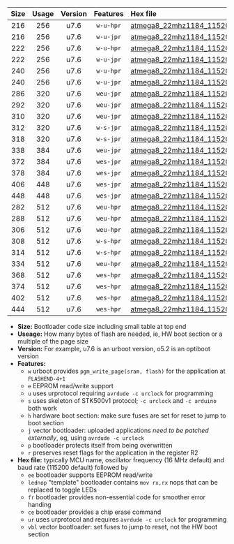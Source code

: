 |Size|Usage|Version|Features|Hex file|
|:-:|:-:|:-:|:-:|:--|
|216|256|u7.6|`w-u-hpr`|[atmega8_22mhz1184_115200bps_ur.hex](https://raw.githubusercontent.com/stefanrueger/urboot/main/bootloaders/atmega8/fcpu_22mhz1184/115200_bps/atmega8_22mhz1184_115200bps_ur.hex)|
|216|256|u7.6|`w-u-jpr`|[atmega8_22mhz1184_115200bps_ur_vbl.hex](https://raw.githubusercontent.com/stefanrueger/urboot/main/bootloaders/atmega8/fcpu_22mhz1184/115200_bps/atmega8_22mhz1184_115200bps_ur_vbl.hex)|
|222|256|u7.6|`w-u-hpr`|[atmega8_22mhz1184_115200bps_lednop_ur.hex](https://raw.githubusercontent.com/stefanrueger/urboot/main/bootloaders/atmega8/fcpu_22mhz1184/115200_bps/atmega8_22mhz1184_115200bps_lednop_ur.hex)|
|222|256|u7.6|`w-u-jpr`|[atmega8_22mhz1184_115200bps_lednop_ur_vbl.hex](https://raw.githubusercontent.com/stefanrueger/urboot/main/bootloaders/atmega8/fcpu_22mhz1184/115200_bps/atmega8_22mhz1184_115200bps_lednop_ur_vbl.hex)|
|240|256|u7.6|`w-u-hpr`|[atmega8_22mhz1184_115200bps_lednop_fr_ur.hex](https://raw.githubusercontent.com/stefanrueger/urboot/main/bootloaders/atmega8/fcpu_22mhz1184/115200_bps/atmega8_22mhz1184_115200bps_lednop_fr_ur.hex)|
|240|256|u7.6|`w-u-jpr`|[atmega8_22mhz1184_115200bps_lednop_fr_ur_vbl.hex](https://raw.githubusercontent.com/stefanrueger/urboot/main/bootloaders/atmega8/fcpu_22mhz1184/115200_bps/atmega8_22mhz1184_115200bps_lednop_fr_ur_vbl.hex)|
|286|320|u7.6|`weu-jpr`|[atmega8_22mhz1184_115200bps_ee_ur_vbl.hex](https://raw.githubusercontent.com/stefanrueger/urboot/main/bootloaders/atmega8/fcpu_22mhz1184/115200_bps/atmega8_22mhz1184_115200bps_ee_ur_vbl.hex)|
|292|320|u7.6|`weu-jpr`|[atmega8_22mhz1184_115200bps_ee_lednop_ur_vbl.hex](https://raw.githubusercontent.com/stefanrueger/urboot/main/bootloaders/atmega8/fcpu_22mhz1184/115200_bps/atmega8_22mhz1184_115200bps_ee_lednop_ur_vbl.hex)|
|310|320|u7.6|`weu-jpr`|[atmega8_22mhz1184_115200bps_ee_lednop_fr_ur_vbl.hex](https://raw.githubusercontent.com/stefanrueger/urboot/main/bootloaders/atmega8/fcpu_22mhz1184/115200_bps/atmega8_22mhz1184_115200bps_ee_lednop_fr_ur_vbl.hex)|
|312|320|u7.6|`w-s-jpr`|[atmega8_22mhz1184_115200bps_vbl.hex](https://raw.githubusercontent.com/stefanrueger/urboot/main/bootloaders/atmega8/fcpu_22mhz1184/115200_bps/atmega8_22mhz1184_115200bps_vbl.hex)|
|318|320|u7.6|`w-s-jpr`|[atmega8_22mhz1184_115200bps_lednop_vbl.hex](https://raw.githubusercontent.com/stefanrueger/urboot/main/bootloaders/atmega8/fcpu_22mhz1184/115200_bps/atmega8_22mhz1184_115200bps_lednop_vbl.hex)|
|338|384|u7.6|`weu-jpr`|[atmega8_22mhz1184_115200bps_ee_lednop_fr_ce_ur_vbl.hex](https://raw.githubusercontent.com/stefanrueger/urboot/main/bootloaders/atmega8/fcpu_22mhz1184/115200_bps/atmega8_22mhz1184_115200bps_ee_lednop_fr_ce_ur_vbl.hex)|
|372|384|u7.6|`wes-jpr`|[atmega8_22mhz1184_115200bps_ee_vbl.hex](https://raw.githubusercontent.com/stefanrueger/urboot/main/bootloaders/atmega8/fcpu_22mhz1184/115200_bps/atmega8_22mhz1184_115200bps_ee_vbl.hex)|
|378|384|u7.6|`wes-jpr`|[atmega8_22mhz1184_115200bps_ee_lednop_vbl.hex](https://raw.githubusercontent.com/stefanrueger/urboot/main/bootloaders/atmega8/fcpu_22mhz1184/115200_bps/atmega8_22mhz1184_115200bps_ee_lednop_vbl.hex)|
|406|448|u7.6|`wes-jpr`|[atmega8_22mhz1184_115200bps_ee_lednop_fr_vbl.hex](https://raw.githubusercontent.com/stefanrueger/urboot/main/bootloaders/atmega8/fcpu_22mhz1184/115200_bps/atmega8_22mhz1184_115200bps_ee_lednop_fr_vbl.hex)|
|448|448|u7.6|`wes-jpr`|[atmega8_22mhz1184_115200bps_ee_lednop_fr_ce_vbl.hex](https://raw.githubusercontent.com/stefanrueger/urboot/main/bootloaders/atmega8/fcpu_22mhz1184/115200_bps/atmega8_22mhz1184_115200bps_ee_lednop_fr_ce_vbl.hex)|
|282|512|u7.6|`weu-hpr`|[atmega8_22mhz1184_115200bps_ee_ur.hex](https://raw.githubusercontent.com/stefanrueger/urboot/main/bootloaders/atmega8/fcpu_22mhz1184/115200_bps/atmega8_22mhz1184_115200bps_ee_ur.hex)|
|288|512|u7.6|`weu-hpr`|[atmega8_22mhz1184_115200bps_ee_lednop_ur.hex](https://raw.githubusercontent.com/stefanrueger/urboot/main/bootloaders/atmega8/fcpu_22mhz1184/115200_bps/atmega8_22mhz1184_115200bps_ee_lednop_ur.hex)|
|306|512|u7.6|`weu-hpr`|[atmega8_22mhz1184_115200bps_ee_lednop_fr_ur.hex](https://raw.githubusercontent.com/stefanrueger/urboot/main/bootloaders/atmega8/fcpu_22mhz1184/115200_bps/atmega8_22mhz1184_115200bps_ee_lednop_fr_ur.hex)|
|308|512|u7.6|`w-s-hpr`|[atmega8_22mhz1184_115200bps.hex](https://raw.githubusercontent.com/stefanrueger/urboot/main/bootloaders/atmega8/fcpu_22mhz1184/115200_bps/atmega8_22mhz1184_115200bps.hex)|
|314|512|u7.6|`w-s-hpr`|[atmega8_22mhz1184_115200bps_lednop.hex](https://raw.githubusercontent.com/stefanrueger/urboot/main/bootloaders/atmega8/fcpu_22mhz1184/115200_bps/atmega8_22mhz1184_115200bps_lednop.hex)|
|334|512|u7.6|`weu-hpr`|[atmega8_22mhz1184_115200bps_ee_lednop_fr_ce_ur.hex](https://raw.githubusercontent.com/stefanrueger/urboot/main/bootloaders/atmega8/fcpu_22mhz1184/115200_bps/atmega8_22mhz1184_115200bps_ee_lednop_fr_ce_ur.hex)|
|368|512|u7.6|`wes-hpr`|[atmega8_22mhz1184_115200bps_ee.hex](https://raw.githubusercontent.com/stefanrueger/urboot/main/bootloaders/atmega8/fcpu_22mhz1184/115200_bps/atmega8_22mhz1184_115200bps_ee.hex)|
|374|512|u7.6|`wes-hpr`|[atmega8_22mhz1184_115200bps_ee_lednop.hex](https://raw.githubusercontent.com/stefanrueger/urboot/main/bootloaders/atmega8/fcpu_22mhz1184/115200_bps/atmega8_22mhz1184_115200bps_ee_lednop.hex)|
|402|512|u7.6|`wes-hpr`|[atmega8_22mhz1184_115200bps_ee_lednop_fr.hex](https://raw.githubusercontent.com/stefanrueger/urboot/main/bootloaders/atmega8/fcpu_22mhz1184/115200_bps/atmega8_22mhz1184_115200bps_ee_lednop_fr.hex)|
|444|512|u7.6|`wes-hpr`|[atmega8_22mhz1184_115200bps_ee_lednop_fr_ce.hex](https://raw.githubusercontent.com/stefanrueger/urboot/main/bootloaders/atmega8/fcpu_22mhz1184/115200_bps/atmega8_22mhz1184_115200bps_ee_lednop_fr_ce.hex)|

- **Size:** Bootloader code size including small table at top end
- **Useage:** How many bytes of flash are needed, ie, HW boot section or a multiple of the page size
- **Version:** For example, u7.6 is an urboot version, o5.2 is an optiboot version
- **Features:**
  + `w` urboot provides `pgm_write_page(sram, flash)` for the application at `FLASHEND-4+1`
  + `e` EEPROM read/write support
  + `u` uses urprotocol requiring `avrdude -c urclock` for programming
  + `s` uses skeleton of STK500v1 protocol; `-c urclock` and `-c arduino` both work
  + `h` hardware boot section: make sure fuses are set for reset to jump to boot section
  + `j` vector bootloader: uploaded applications *need to be patched externally*, eg, using `avrdude -c urclock`
  + `p` bootloader protects itself from being overwritten
  + `r` preserves reset flags for the application in the register R2
- **Hex file:** typically MCU name, oscillator frequency (16 MHz default) and baud rate (115200 default) followed by
  + `ee` bootloader supports EEPROM read/write
  + `lednop` "template" bootloader contains `mov rx,rx` nops that can be replaced to toggle LEDs
  + `fr` bootloader provides non-essential code for smoother error handing
  + `ce` bootloader provides a chip erase command
  + `ur` uses urprotocol and requires `avrdude -c urclock` for programming
  + `vbl` vector bootloader: set fuses to jump to reset, not the HW boot section
